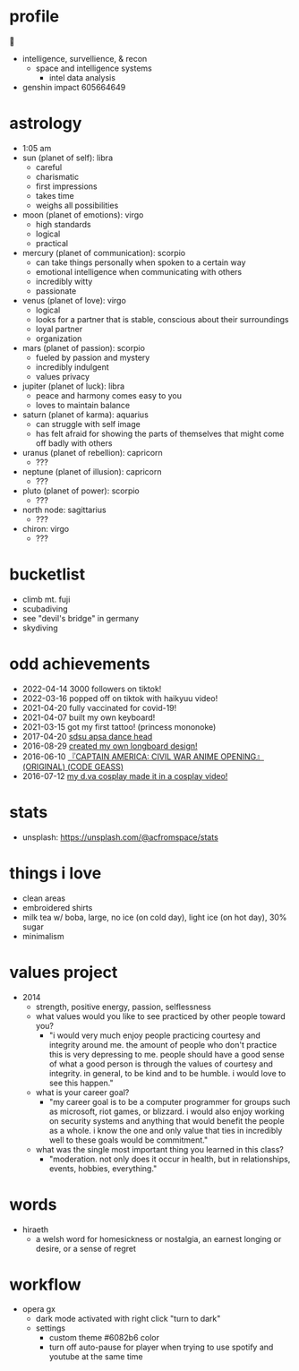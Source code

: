# profile

🌌

- intelligence, survellience, & recon
  - space and intelligence systems
    - intel data analysis
- genshin impact 605664649

# astrology

- 1:05 am
- sun (planet of self): libra
  - careful
  - charismatic
  - first impressions
  - takes time
  - weighs all possibilities
- moon (planet of emotions): virgo
  - high standards
  - logical
  - practical
- mercury (planet of communication): scorpio
  - can take things personally when spoken to a certain way
  - emotional intelligence when communicating with others
  - incredibly witty
  - passionate
- venus (planet of love): virgo
  - logical
  - looks for a partner that is stable, conscious about their surroundings
  - loyal partner
  - organization
- mars (planet of passion): scorpio
  - fueled by passion and mystery
  - incredibly indulgent
  - values privacy
- jupiter (planet of luck): libra
  - peace and harmony comes easy to you
  - loves to maintain balance
- saturn (planet of karma): aquarius
  - can struggle with self image
  - has felt afraid for showing the parts of themselves that might come off badly with others
- uranus (planet of rebellion): capricorn
  - ???
- neptune (planet of illusion): capricorn
  - ???
- pluto (planet of power): scorpio
  - ???
- north node: sagittarius
  - ???
- chiron: virgo
  - ???

# bucketlist

- climb mt. fuji
- scubadiving
- see "devil's bridge" in germany
- skydiving

# odd achievements

- 2022-04-14 3000 followers on tiktok!
- 2022-03-16 popped off on tiktok with haikyuu video!
- 2021-04-20 fully vaccinated for covid-19!
- 2021-04-07 built my own keyboard!
- 2021-03-15 got my first tattoo! (princess mononoke)
- 2017-04-20 [sdsu apsa dance head](https://www.youtube.com/watch?v=rbBst0x5eY8)
- 2016-08-29 [created my own longboard design!](https://imgur.com/a/hCz72)
- 2016-06-10 [『CAPTAIN AMERICA: CIVIL WAR ANIME OPENING』(ORIGINAL) (CODE GEASS)](https://www.youtube.com/watch?v=__tTNAwSyhQ)
- 2016-07-12 [my d.va cosplay made it in a cosplay video!](https://www.youtube.com/watch?v=S9dyQWgaJ5k)

# stats

- unsplash: https://unsplash.com/@acfromspace/stats

# things i love

- clean areas
- embroidered shirts
- milk tea w/ boba, large, no ice (on cold day), light ice (on hot day), 30% sugar
- minimalism

# values project

- 2014
  - strength, positive energy, passion, selflessness
  - what values would you like to see practiced by other people toward you?
    - "i would very much enjoy people practicing courtesy and integrity around me. the amount of people who don't practice this is very depressing to me. people should have a good sense of what a good person is through the values of courtesy and integrity. in general, to be kind and to be humble. i would love to see this happen."
  - what is your career goal?
    - "my career goal is to be a computer programmer for groups such as microsoft, riot games, or blizzard. i would also enjoy working on security systems and anything that would benefit the people as a whole. i know the one and only value that ties in incredibly well to these goals would be commitment."
  - what was the single most important thing you learned in this class?
    - "moderation. not only does it occur in health, but in relationships, events, hobbies, everything."

# words

- hiraeth
  - a welsh word for homesickness or nostalgia, an earnest longing or desire, or a sense of regret

# workflow

- opera gx
  - dark mode activated with right click "turn to dark"
  - settings
    - custom theme #6082b6 color
    - turn off auto-pause for player when trying to use spotify and youtube at the same time
